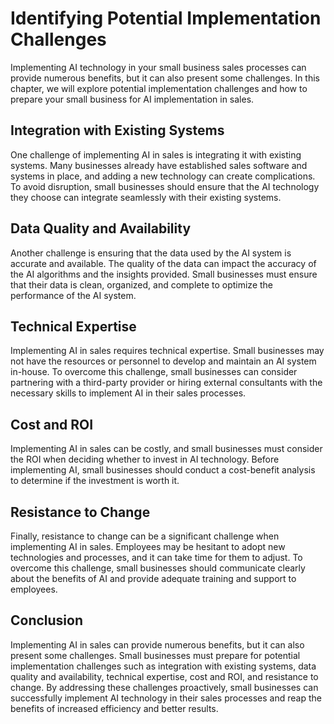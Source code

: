Identifying Potential Implementation Challenges
========================================================================================================================

Implementing AI technology in your small business sales processes can provide numerous benefits, but it can also present some challenges. In this chapter, we will explore potential implementation challenges and how to prepare your small business for AI implementation in sales.

Integration with Existing Systems
---------------------------------

One challenge of implementing AI in sales is integrating it with existing systems. Many businesses already have established sales software and systems in place, and adding a new technology can create complications. To avoid disruption, small businesses should ensure that the AI technology they choose can integrate seamlessly with their existing systems.

Data Quality and Availability
-----------------------------

Another challenge is ensuring that the data used by the AI system is accurate and available. The quality of the data can impact the accuracy of the AI algorithms and the insights provided. Small businesses must ensure that their data is clean, organized, and complete to optimize the performance of the AI system.

Technical Expertise
-------------------

Implementing AI in sales requires technical expertise. Small businesses may not have the resources or personnel to develop and maintain an AI system in-house. To overcome this challenge, small businesses can consider partnering with a third-party provider or hiring external consultants with the necessary skills to implement AI in their sales processes.

Cost and ROI
------------

Implementing AI in sales can be costly, and small businesses must consider the ROI when deciding whether to invest in AI technology. Before implementing AI, small businesses should conduct a cost-benefit analysis to determine if the investment is worth it.

Resistance to Change
--------------------

Finally, resistance to change can be a significant challenge when implementing AI in sales. Employees may be hesitant to adopt new technologies and processes, and it can take time for them to adjust. To overcome this challenge, small businesses should communicate clearly about the benefits of AI and provide adequate training and support to employees.

Conclusion
----------

Implementing AI in sales can provide numerous benefits, but it can also present some challenges. Small businesses must prepare for potential implementation challenges such as integration with existing systems, data quality and availability, technical expertise, cost and ROI, and resistance to change. By addressing these challenges proactively, small businesses can successfully implement AI technology in their sales processes and reap the benefits of increased efficiency and better results.
